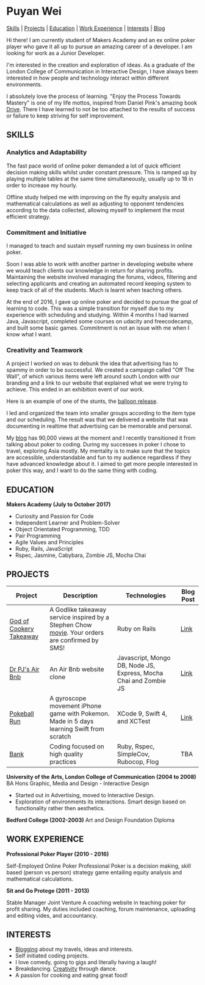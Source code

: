 # Puyan Wei

[Skills](#skills) | [Projects](#projects) | [Education](#eduction) | [Work Experience](#experience) | [Interests](#interests) | [Blog](https://thep-log.blogspot.co.uk/)

Hi there! I am currently student of Makers Academy and an ex online poker player who gave it all up to pursue an amazing career of a developer. I am looking for work as a Junior Developer.

I'm interested in the creation and exploration of ideas. As a graduate of the London College of Communication in Interactive Design, I have always been interested in how people and technology interact within different environments.

I absolutely love the process of learning. "Enjoy the Process Towards Mastery" is one of my life mottos, inspired from Daniel Pink's amazing book [Drive](https://www.amazon.co.uk/Drive-Daniel-H-Pink/dp/184767769X/ref=sr_1_1?ie=UTF8&qid=1501344243&sr=8-1&keywords=daniel+pink+drive). There I have learned to not be too attached to the results of success or failure to keep striving for self improvement.

## SKILLS

### Analytics and Adaptability

The fast pace world of online poker demanded a lot of quick efficient decision making skills whilst under constant pressure. This is ramped up by playing multiple tables at the same time simultaneously, usually up to 18 in order to increase my hourly.

Offline study helped me with improving on the fly equity analysis and mathematical calculations as well as adjusting to opponent tendencies according to the data collected, allowing myself to implement the most efficient strategy.

### Commitment and Initiative

I managed to teach and sustain myself running my own business in online poker.

Soon I was able to work with another partner in developing website where we would teach clients our knowledge in return for sharing profits. Maintaining the website involved managing the forums, videos, filtering and selecting applicants and creating an automated record keeping system to keep track of all of the students. Much is learnt when teaching others.

At the end of 2016, I gave up online poker and decided to pursue the goal of learning to code. This was a simple transition for myself due to my experience with scheduling and studying. Within 4 months I had learned Java, Javascript, completed some courses on udacity and freecodecamp, and built some basic games. Commitment is not an issue with me when I know what I want.

### Creativity and Teamwork

A project I worked on was to debunk the idea that advertising has to spammy in order to be successful. We created a campaign called "Off The Wall", of which various items were left around south London with our branding and a link to our website that explained what we were trying to achieve. This ended in an exhibition event of our work.

Here is an example of one of the stunts, the [balloon release](https://www.youtube.com/watch?v=Ry-25_HDpWs).

I led and organized the team into smaller groups according to the item type and our scheduling. The result was that we delivered a website that was documenting in realtime that advertising can be memorable and personal.

My [blog](https://thep-log.blogspot.co.uk/) has 90,000 views at the moment and I recently transitioned it from talking about poker to coding. During my successes in poker I chose to travel, exploring Asia mostly. My mentality is to make sure that the topics are accessible, understandable and fun to my audience regardless if they have advanced knowledge about it. I aimed to get more people interested in poker this way, and I want to do the same thing with coding.


## EDUCATION

**Makers Academy (July to October 2017)**

- Curiosity and Passion for Code
- Independent Learner and Problem-Solver
- Object Orientated Programming, TDD
- Pair Programming
- Agile Values and Principles
- Ruby, Rails, JavaScript
- Rspec, Jasmine, Cabybara, Zombie JS, Mocha Chai

## PROJECTS
Project | Description | Technologies | Blog Post
------- | ----------- | ------------ | ------
[God of Cookery Takeaway](https://github.com/pyan83/takeaway-challenge) | A Godlike takeaway service inspired by a Stephen Chow [movie](https://en.wikipedia.org/wiki/The_God_of_Cookery). Your orders are confirmed by SMS! | Ruby on Rails | [Link](https://thep-log.blogspot.co.uk/2017/08/makers-week-two-god-of-cookery-takeaway.html)
[Dr PJ's Air Bnb](https://github.com/pyan83/DrPJsMakersBnB) | An Air Bnb website clone | Javascript, Mongo DB, Node JS, Express, Mocha Chai and Zombie JS | [Link](https://thep-log.blogspot.co.uk/2017/09/makers-week-six-grouping-up-for-makers.html)
[Pokeball Run](https://github.com/pyan83/pokeball) | A gyroscope movement iPhone game with Pokemon. Made in 5 days learning Swift from scratch| XCode 9, Swift 4, and XCTest | [Link](https://thep-log.blogspot.co.uk/2017/10/makers-week-nine-we-built-iphone-game.html)
[Bank](https://github.com/pyan83/bank-tech-test) | Coding focused on high quality practices | Ruby, Rspec, SimpleCov, Rubocop, Flog | TBA

**University of the Arts, London College of Communication (2004 to 2008)**
BA Hons Graphic, Media and Design - Interactive Design

- Started out in Advertising, moved to Interactive Design.
- Exploration of environments its interactions. Smart design based on functionality rather then aesthetics.

**Bedford College (2002-2003)**
Art and Design Foundation Diploma  


## WORK EXPERIENCE

**Professional Poker Player (2010 - 2016)**

Self-Employed Online Poker Professional
Poker is a decision making, skill based (person vs person) strategy game entailing equity analysis and mathematical calculations.

**Sit and Go Protege (2011 - 2013)**

Stable Manager Joint Venture
A coaching website in teaching poker for profit sharing. My duties included coaching, forum maintenance, uploading and editing vides, and accountancy.


## INTERESTS
- [Blogging](https://thep-log.blogspot.co.uk/) about my travels, ideas and interests.
- Self initiated coding projects.
- I love comedy, going to gigs and literally having a laugh!
- Breakdancing. [Creativity](https://youtu.be/5c1s1Sqznq8) through dance.
- A passion for cooking and eating great food!
